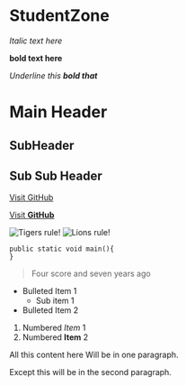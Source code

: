 # StudentZone

_Italic text here_

**bold text here**

_Underline this **bold that**_

# Main Header

## SubHeader

## Sub Sub Header

[Visit GitHub](http://github.com)

[Visit **GitHub**](http://github.com)

![Tigers rule!](https://upload.wikimedia.org/wikipedia/commons/5/56/Tiger.50.jpg)
![Lions rule!](https://upload.wikimedia.org/wikipedia/commons/thumb/7/73/Lion_waiting_in_Namibia.jpg/1200px-Lion_waiting_in_Namibia.jpg)

```
public static void main(){
}
```

> Four score and seven years ago

- Bulleted Item 1
  - Sub item 1
- Bulleted Item 2

1. Numbered _Item_ 1
2. Numbered **Item** 2

All this content here
Will be in one paragraph.

Except this will be in the second paragraph.

